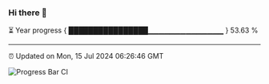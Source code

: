 ### Hi there 👋

⏳ Year progress { ████████████████▁▁▁▁▁▁▁▁▁▁▁▁▁▁ } 53.63 %

---

⏰ Updated on Mon, 15 Jul 2024 06:26:46 GMT

![Progress Bar CI](https://github.com/liununu/liununu/workflows/Progress%20Bar%20CI/badge.svg)
